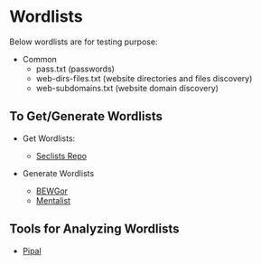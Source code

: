 # Wordlists

Below wordlists are for testing purpose:

- Common
  - pass.txt (passwords)
  - web-dirs-files.txt (website directories and files discovery)
  - web-subdomains.txt (website domain discovery)

## To Get/Generate Wordlists

- Get Wordlists:
  - [Seclists Repo](https://github.com/danielmiessler/SecLists)

- Generate Wordlists
  - [BEWGor](https://github.com/berzerk0/BEWGor)
  - [Mentalist](https://github.com/sc0tfree/mentalist)

## Tools for Analyzing Wordlists

- [Pipal](https://github.com/digininja/pipal)
